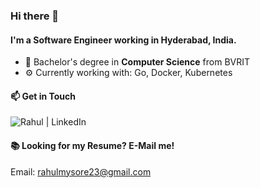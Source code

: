 ### Hi there 👋

#### I'm a Software Engineer working in Hyderabad, India. 

- 🔭 Bachelor's degree in **Computer Science** from BVRIT
- ⚙️ Currently working with: Go, Docker, Kubernetes

#### 📫 Get in Touch

<a href="https://www.linkedin.com/in/rahulmysore23/">
  <img align="left" alt="Rahul | LinkedIn" src="https://img.shields.io/badge/LinkedIn-0077B5?style=for-the-badge&logo=linkedin&logoColor=white" />
</a>

<br />

#### 📚 Looking for my Resume? E-Mail me!
Email: rahulmysore23@gmail.com

<!--
**rahulmysore23/rahulmysore23** is a ✨ _special_ ✨ repository because its `README.md` (this file) appears on your GitHub profile.

Here are some ideas to get you started:

- 🔭 I’m currently working on ...
- 🌱 I’m currently learning ...
- 👯 I’m looking to collaborate on ...
- 🤔 I’m looking for help with ...
- 💬 Ask me about ...
- 📫 How to reach me: ...
- 😄 Pronouns: ...
- ⚡ Fun fact: ...
-->
